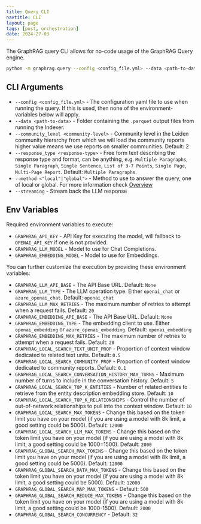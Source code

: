 ```yaml
---
title: Query CLI
navtitle: CLI
layout: page
tags: [post, orchestration]
date: 2024-27-03
---
```


The GraphRAG query CLI allows for no-code usage of the GraphRAG Query engine.

```bash
python -m graphrag.query --config <config_file.yml> --data <path-to-data> --community_level <comunit-level> --response_type <response-type> --method <"local"|"global"> <query>
```

## CLI Arguments

- `--config <config_file.yml>` - The configuration yaml file to use when running the query. If this is used, then none of the environment-variables below will apply.
- `--data <path-to-data>` - Folder containing the `.parquet` output files from running the Indexer.
- `--community_level <community-level>` - Community level in the Leiden community hierarchy from which we will load the community reports higher value means we use reports on smaller communities. Default: 2
- `--response_type <response-type>` - Free form text describing the response type and format, can be anything, e.g. `Multiple Paragraphs`, `Single Paragraph`, `Single Sentence`, `List of 3-7 Points`, `Single Page`, `Multi-Page Report`. Default: `Multiple Paragraphs`.
- `--method <"local"|"global">` - Method to use to answer the query, one of local or global. For more information check [Overview](overview.md)
- `--streaming` - Stream back the LLM response

## Env Variables

Required environment variables to execute:
- `GRAPHRAG_API_KEY` - API Key for executing the model, will fallback to `OPENAI_API_KEY` if one is not provided.
- `GRAPHRAG_LLM_MODEL` - Model to use for Chat Completions.
- `GRAPHRAG_EMBEDDING_MODEL` - Model to use for Embeddings.

You can further customize the execution by providing these environment variables:

- `GRAPHRAG_LLM_API_BASE` - The API Base URL. Default: `None`
- `GRAPHRAG_LLM_TYPE` - The LLM operation type. Either `openai_chat` or `azure_openai_chat`. Default: `openai_chat`
- `GRAPHRAG_LLM_MAX_RETRIES` - The maximum number of retries to attempt when a request fails. Default: `20`
- `GRAPHRAG_EMBEDDING_API_BASE` - The API Base URL. Default: `None`
- `GRAPHRAG_EMBEDDING_TYPE` - The embedding client to use. Either `openai_embedding` or `azure_openai_embedding`. Default: `openai_embedding`
- `GRAPHRAG_EMBEDDING_MAX_RETRIES` - The maximum number of retries to attempt when a request fails. Default: `20`
- `GRAPHRAG_LOCAL_SEARCH_TEXT_UNIT_PROP` - Proportion of context window dedicated to related text units. Default: `0.5`
- `GRAPHRAG_LOCAL_SEARCH_COMMUNITY_PROP` - Proportion of context window dedicated to community reports. Default: `0.1`
- `GRAPHRAG_LOCAL_SEARCH_CONVERSATION_HISTORY_MAX_TURNS` - Maximum number of turns to include in the conversation history. Default: `5`
- `GRAPHRAG_LOCAL_SEARCH_TOP_K_ENTITIES` - Number of related entities to retrieve from the entity description embedding store. Default: `10`
- `GRAPHRAG_LOCAL_SEARCH_TOP_K_RELATIONSHIPS` - Control the number of out-of-network relationships to pull into the context window. Default: `10`
- `GRAPHRAG_LOCAL_SEARCH_MAX_TOKENS` - Change this based on the token limit you have on your model (if you are using a model with 8k limit, a good setting could be 5000). Default: `12000`
- `GRAPHRAG_LOCAL_SEARCH_LLM_MAX_TOKENS` - Change this based on the token limit you have on your model (if you are using a model with 8k limit, a good setting could be 1000=1500). Default: `2000`
- `GRAPHRAG_GLOBAL_SEARCH_MAX_TOKENS` - Change this based on the token limit you have on your model (if you are using a model with 8k limit, a good setting could be 5000). Default: `12000`
- `GRAPHRAG_GLOBAL_SEARCH_DATA_MAX_TOKENS` - Change this based on the token limit you have on your model (if you are using a model with 8k limit, a good setting could be 5000). Default: `12000`
- `GRAPHRAG_GLOBAL_SEARCH_MAP_MAX_TOKENS` - Default: `500`
- `GRAPHRAG_GLOBAL_SEARCH_REDUCE_MAX_TOKENS` - Change this based on the token limit you have on your model (if you are using a model with 8k limit, a good setting could be 1000-1500). Default: `2000`
- `GRAPHRAG_GLOBAL_SEARCH_CONCURRENCY` - Default: `32`